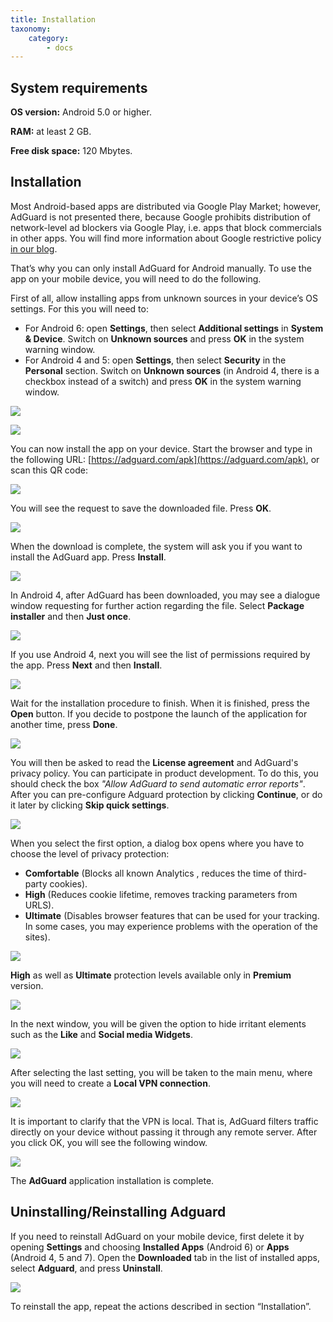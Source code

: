 ```yaml
---
title: Installation
taxonomy:
    category:
        - docs
---
```


## System  requirements

**OS version:** Android 5.0 or higher.

**RAM:** at least 2 GB.

**Free disk space:** 120 Mbytes.

## Installation
Most Android-based apps are distributed via Google Play Market; however, AdGuard is not presented there, because Google prohibits distribution of network-level ad blockers via Google Play, i.e. apps that block commercials in other apps. You will find more information about Google restrictive policy [in our blog](https://blog.adguard.com/en/google-removes-adguard-android-app-google-play/).

That’s why you can only install AdGuard for Android manually. To use the app on your mobile device, you will need to do the following.

First of all, allow installing apps from unknown sources in your device’s OS settings. For this you will need to:

* For Android 6: open **Settings**, then select **Additional settings** in **System & Device**. Switch on **Unknown sources** and press **OK** in the system warning window.
* For Android 4 and 5: open **Settings**, then select **Security** in the **Personal** section. Switch on **Unknown sources** (in Android 4, there is a checkbox instead of a switch) and press **OK** in the system warning window.

![](android_install_EN_01.png?cropResize=400,600)

![](android_install_EN_02.png?cropResize=400,600)

You can now install the app on your device. Start the browser and type in the following URL: [https://adguard.com/apk](https://adguard.com/apk), or scan this QR code:

![](android_install_EN_03.png?cropResize=400,600)

You will see the request to save the downloaded file. Press **OK**.

![](android_savefile.png?cropResize=400,600)

When the download is complete, the system will ask you if you want to install the AdGuard app. Press **Install**.

<img src="https://cdn.adguard.com/public/Adguard/kb/newscreenshots/En/Android3.1/InstallMenuEn.png" />

In Android 4, after AdGuard has been downloaded, you may see a dialogue window requesting for further action regarding the file. Select **Package installer** and then **Just once**.

![](android_install_EN_05.png?cropResize=400,600)

If you use Android 4, next you will see the list of permissions required by the app. Press **Next** and then **Install**.

![](android_install_EN_06.png?cropResize=400,600)

Wait for the installation procedure to finish. When it is finished, press the **Open** button. If you decide to postpone the launch of the application for another time, press **Done**.

<img src="https://cdn.adguard.com/public/Adguard/kb/newscreenshots/En/Android3.1/Installmenu2En.png" />

You will then be asked to read the **License agreement** and AdGuard's privacy policy. 
You can participate in product development. 
To do this, you should check the box *"Allow AdGuard to send automatic error reports"*.
After you can pre-configure Adguard protection by clicking **Continue**, or do it later by clicking **Skip quick settings**.

<img src="https://cdn.adguard.com/public/Adguard/kb/newscreenshots/En/Android3.1/installmainEn.png" />

When you select the first option, a dialog box opens where you have to choose the level of privacy protection: 
- **Comfortable** (Blocks all known Analytics , reduces the time of third-party cookies).
- **High** (Reduces cookie lifetime, removes tracking parameters from URLS).
- **Ultimate** (Disables browser features that can be used for your tracking. In some cases, you may experience problems with the operation of the sites).

<img src="https://cdn.adguard.com/public/Adguard/kb/newscreenshots/En/Android3.1/privacylevelEn.png" />

**High** as well as **Ultimate** protection levels available only in **Premium** version.

<img src="https://cdn.adguard.com/public/Adguard/kb/newscreenshots/En/Android3.1/installpersonaldataEn.png" />

In the next window, you will be given the option to hide irritant elements such as the **Like** and **Social media Widgets**.

<img src="https://cdn.adguard.com/public/Adguard/kb/newscreenshots/En/Android3.1/installannoyancesEn.png" />

After selecting the last setting, you will be taken to the main menu, where you will need to create a **Local VPN connection**.

<img src="https://cdn.adguard.com/public/Adguard/kb/newscreenshots/En/Android3.1/warninglocalvpnEn.png" />

It is important to clarify that the VPN is local. That is, AdGuard filters traffic directly on your device without passing it through any remote server. After you click OK, you will see the following window.

<img src="https://cdn.adguard.com/public/Adguard/kb/newscreenshots/En/Android3.1/vpnkeyEn.png" />

The **AdGuard** application installation is complete.

<a name="uninstall"></a>
## </a>Uninstalling/Reinstalling Аdguard

If you need to reinstall AdGuard on your mobile device, first delete it by opening **Settings** and choosing **Installed Apps** (Android 6) or **Apps** (Android 4, 5 and 7). Open the **Downloaded** tab in the list of installed apps, select **Adguard**, and press **Uninstall**.

![](android_install_EN_08.png?cropResize=400,600)

To reinstall the app, repeat the actions described in section “Installation”.
